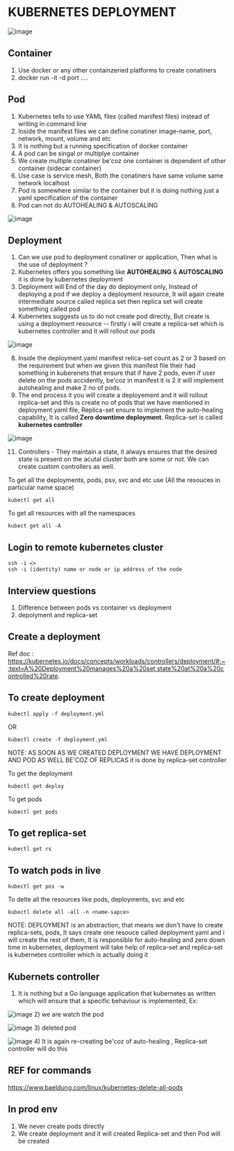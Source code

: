 # KUBERNETES DEPLOYMENT

![image](https://github.com/pavankumar0077/Devops-tools/assets/40380941/5f999854-fa78-4379-a6f7-3c2cfe05682a)

Container 
--
1) Use docker or any other containzeried platforms to create conatiners
2) docker run -it -d <img-name> port ....


Pod
--
1) Kubernetes tells to use YAML files (called manifest files) instead of writing in command line
2) Inside the manifest files we can define conatiner image-name, port, network,  mount, volume and etc
3) It is nothing but a running specification of docker container
4) A pod can be singal or multiplye container
5) We create multiple conatiner be'coz one container is dependent of other container (sidecar container)
6) Use case is service mesh, Both the conatiners have same volume same network localhost
7) Pod is somewhere similar to the container but it is doing nothing just a yaml specification of the container
8) Pod can not do AUTOHEALING & AUTOSCALING

![image](https://github.com/pavankumar0077/Devops-tools/assets/40380941/82039ea4-7f69-4e8f-a798-761464ce079e)

Deployment
--
1) Can we use pod to deployment conatiner or application, Then what is the use of deployment ?
2) Kubernetes offers you something like **AUTOHEALING** & **AUTOSCALING** it is done by kubernetes deployment
4) Deployment will End of the day do deployment only, Instead of deploying a pod if we deploy a deployment resource, It will again create  intermediate source called replica set then replica set will create something called pod
6) Kubernetes suggests us to do not create pod directly, But create is using a deployment resource -- firstly i  will create a replica-set which is kubernetes controller and it will rollout our pods

![image](https://github.com/pavankumar0077/Devops-tools/assets/40380941/26b0b445-4e21-4f29-af03-b6df6526a340)

8) Inside the deployment.yaml manifest relica-set count as 2 or 3 based on the requirement but when we given this manifest file their had something in kuberenets that ensure that if have 2 pods, even if user delete on the pods accidently, be'coz in manifest it is 2 it will implement autohealing and make 2 no of pods.
9) The end process it you will create a deployement and it will rollout replica-set and this is create no of pods that we have mentioned in deployment.yaml file, Replica-set ensure to implement the auto-healing capability, It is called **Zero downtime deployment**. Replica-set is called **kubernetes controller**

![image](https://github.com/pavankumar0077/Devops-tools/assets/40380941/95031be7-d399-4c1a-a166-be315a45bd3a)

11) Controllers - They maintain a state, it always ensures that the desired state is present on the acutal cluster both are some or not. We can create custom controllers as well.

To get all the deployments, pods, psv, svc and etc use (All the resouces in particular name space)
```
kubectl get all
```
To get all resources with all the namespaces
```
kubect get all -A
```
Login to remote kubernetes cluster
--
```
ssh -i <>
ssh -i (identity) name or node or ip address of the node
```


Interview questions
--
1) Difference between pods vs container vs deployment
2) depolyment and replica-set

Create a deployment
--
Ref doc : https://kubernetes.io/docs/concepts/workloads/controllers/deployment/#:~:text=A%20Deployment%20manages%20a%20set,state%20at%20a%20controlled%20rate.

To create deployment
--
```
kubectl apply -f deployment.yml
```
OR
```
kubectl create -f deployment.yml
```
NOTE: AS SOON AS WE CREATED DEPLOYMENT WE HAVE DEPLOYMENT AND POD AS WELL BE'COZ OF REPLICAS 
it is done by replica-set controller 

To get the deployment
```
kubectl get deploy
```
To get pods 
```
kubectl get pods
```
To get replica-set
--
```
kubectl get rs
```
To watch pods in live
--
```
kubectl get pos -w
```
To delte all the resources like pods, deployments, svc and etc
```
kubectl delete all -all -n <name-sapce>
```

NOTE: DEPLOYMENT is an abstraction, that means we don't have to create replica-sets, pods, It says create one resouce called deployment.yaml and i will create the rest of them, It is responsible for auto-healing and zero down time in kubernetes,  deployment will take help of replica-set and replica-set is kubernetes controller which is actually doing it 

Kubernets controller
--
1) It is nothing but a Go language application that kubernetes as written which will ensure that a specific behaviour is implemented, Ex:

![image](https://github.com/pavankumar0077/Devops-tools/assets/40380941/261f53a3-0190-42b6-9ea9-84b2c5793f1d)
2) we are watch the pod 

![image](https://github.com/pavankumar0077/Devops-tools/assets/40380941/ef0562b1-da2b-476c-970e-82782e9873ce)
3) deleted pod

![image](https://github.com/pavankumar0077/Devops-tools/assets/40380941/38eb5416-c535-4074-b66e-04fc25fc7b83)
4) It is again re-creating be'coz of auto-healing , Replica-set controller will do this

REF for commands
--
https://www.baeldung.com/linux/kubernetes-delete-all-pods

In prod env
--
1) We never create pods directly
2) We create deployment and it will created Replica-set and then Pod will be created

